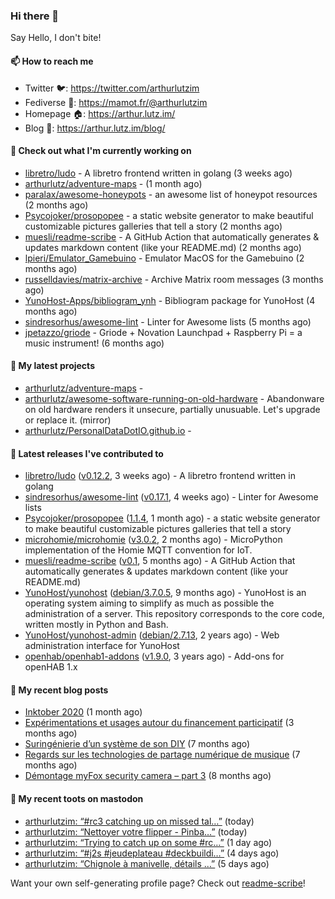 ### Hi there 👋

Say Hello, I don't bite!

#### 📫 How to reach me

- Twitter 🐦: https://twitter.com/arthurlutzim
- Fediverse 🐘: https://mamot.fr/@arthurlutzim
- Homepage 🏠: https://arthur.lutz.im/
- Blog 📰: https://arthur.lutz.im/blog/

#### 👷 Check out what I'm currently working on

- [libretro/ludo](https://github.com/libretro/ludo) - A libretro frontend written in golang (3 weeks ago)
- [arthurlutz/adventure-maps](https://github.com/arthurlutz/adventure-maps) -  (1 month ago)
- [paralax/awesome-honeypots](https://github.com/paralax/awesome-honeypots) - an awesome list of honeypot resources (2 months ago)
- [Psycojoker/prosopopee](https://github.com/Psycojoker/prosopopee) - a static website generator to make beautiful customizable pictures galleries that tell a story (2 months ago)
- [muesli/readme-scribe](https://github.com/muesli/readme-scribe) - A GitHub Action that automatically generates &amp; updates markdown content (like your README.md) (2 months ago)
- [lpieri/Emulator_Gamebuino](https://github.com/lpieri/Emulator_Gamebuino) - Emulator MacOS for the Gamebuino (2 months ago)
- [russelldavies/matrix-archive](https://github.com/russelldavies/matrix-archive) - Archive Matrix room messages (3 months ago)
- [YunoHost-Apps/bibliogram_ynh](https://github.com/YunoHost-Apps/bibliogram_ynh) - Bibliogram package for YunoHost (4 months ago)
- [sindresorhus/awesome-lint](https://github.com/sindresorhus/awesome-lint) - Linter for Awesome lists (5 months ago)
- [jpetazzo/griode](https://github.com/jpetazzo/griode) - Griode &#43; Novation Launchpad &#43; Raspberry Pi = a music instrument! (6 months ago)

#### 🌱 My latest projects

- [arthurlutz/adventure-maps](https://github.com/arthurlutz/adventure-maps) - 
- [arthurlutz/awesome-software-running-on-old-hardware](https://github.com/arthurlutz/awesome-software-running-on-old-hardware) - Abandonware on old hardware renders it unsecure, partially unusuable. Let&#39;s upgrade or replace it. (mirror)
- [arthurlutz/PersonalDataDotIO.github.io](https://github.com/arthurlutz/PersonalDataDotIO.github.io) - 

#### 🔭 Latest releases I've contributed to

- [libretro/ludo](https://github.com/libretro/ludo) ([v0.12.2](https://github.com/libretro/ludo/releases/tag/v0.12.2), 3 weeks ago) - A libretro frontend written in golang
- [sindresorhus/awesome-lint](https://github.com/sindresorhus/awesome-lint) ([v0.17.1](https://github.com/sindresorhus/awesome-lint/releases/tag/v0.17.1), 4 weeks ago) - Linter for Awesome lists
- [Psycojoker/prosopopee](https://github.com/Psycojoker/prosopopee) ([1.1.4](https://github.com/Psycojoker/prosopopee/releases/tag/1.1.4), 1 month ago) - a static website generator to make beautiful customizable pictures galleries that tell a story
- [microhomie/microhomie](https://github.com/microhomie/microhomie) ([v3.0.2](https://github.com/microhomie/microhomie/releases/tag/v3.0.2), 2 months ago) - MicroPython implementation of the Homie MQTT convention for IoT.
- [muesli/readme-scribe](https://github.com/muesli/readme-scribe) ([v0.1](https://github.com/muesli/readme-scribe/releases/tag/v0.1), 5 months ago) - A GitHub Action that automatically generates &amp; updates markdown content (like your README.md)
- [YunoHost/yunohost](https://github.com/YunoHost/yunohost) ([debian/3.7.0.5](https://github.com/YunoHost/yunohost/releases/tag/debian%2F3.7.0.5), 9 months ago) - YunoHost is an operating system aiming to simplify as much as possible the administration of a server. This repository corresponds to the core code, written mostly in Python and Bash.
- [YunoHost/yunohost-admin](https://github.com/YunoHost/yunohost-admin) ([debian/2.7.13](https://github.com/YunoHost/yunohost-admin/releases/tag/debian%2F2.7.13), 2 years ago) - Web administration interface for YunoHost
- [openhab/openhab1-addons](https://github.com/openhab/openhab1-addons) ([v1.9.0](https://github.com/openhab/openhab1-addons/releases/tag/v1.9.0), 3 years ago) - Add-ons for openHAB 1.x

#### 📜 My recent blog posts

- [Inktober 2020](https://arthur.lutz.im/blog/2020/11/09/inktober-2020/) (1 month ago)
- [Expérimentations et usages autour du financement participatif](https://arthur.lutz.im/blog/2020/09/21/experimentations-et-usages-autour-du-financement-participatif/) (3 months ago)
- [Suringénierie d’un système de son DIY](https://arthur.lutz.im/blog/2020/06/01/suringenierie-dun-systeme-de-son-diy/) (7 months ago)
- [Regards sur les technologies de partage numérique de musique](https://arthur.lutz.im/blog/2020/05/23/regards-sur-les-technologies-de-partage-numerique-de-musique/) (7 months ago)
- [Démontage myFox security camera – part 3](https://arthur.lutz.im/blog/2020/04/28/demontage-myfox-security-camera-part-3/) (8 months ago)

#### 🐘 My recent toots on mastodon

- [arthurlutzim: “#rc3 catching up on missed tal…”](https://mamot.fr/@arthurlutzim/105456916059716734) (today)
- [arthurlutzim: “Nettoyer votre flipper - Pinba…”](https://mamot.fr/@arthurlutzim/105456827481432380) (today)
- [arthurlutzim: “Trying to catch up on some #rc…”](https://mamot.fr/@arthurlutzim/105454341314911914) (1 day ago)
- [arthurlutzim: “#j2s #jeudeplateau #deckbuildi…”](https://mamot.fr/@arthurlutzim/105435471512637661) (4 days ago)
- [arthurlutzim: “Chignole à manivelle, détails …”](https://mamot.fr/@arthurlutzim/105430852789305179) (5 days ago)

Want your own self-generating profile page? Check out [readme-scribe](https://github.com/muesli/readme-scribe)!
